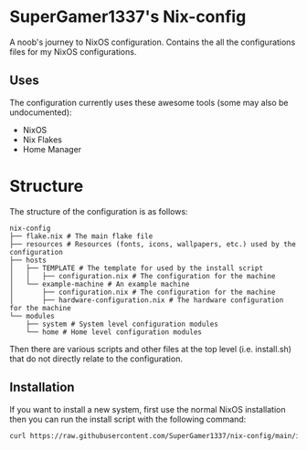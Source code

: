 # SuperGamer1337's Nix-config

A noob's journey to NixOS configuration.
Contains the all the configurations files for my NixOS configurations.

## Uses

The configuration currently uses these awesome tools (some may also be undocumented):

- NixOS
- Nix Flakes
- Home Manager

# Structure

The structure of the configuration is as follows:

```
nix-config
├── flake.nix # The main flake file
├── resources # Resources (fonts, icons, wallpapers, etc.) used by the configuration
├── hosts
│   ├── TEMPLATE # The template for used by the install script
│   │   ├── configuration.nix # The configuration for the machine
│   └── example-machine # An example machine
│       ├── configuration.nix # The configuration for the machine
│       ├── hardware-configuration.nix # The hardware configuration for the machine
└── modules
    ├── system # System level configuration modules
    └── home # Home level configuration modules
```

Then there are various scripts and other files at the top level (i.e. install.sh) that do not directly relate to the configuration.

## Installation

If you want to install a new system, first use the normal NixOS installation then you can run the install script with the following command:

```sh
curl https://raw.githubusercontent.com/SuperGamer1337/nix-config/main/install.sh && chmod 777 install.sh && sudo ./install.sh
```
